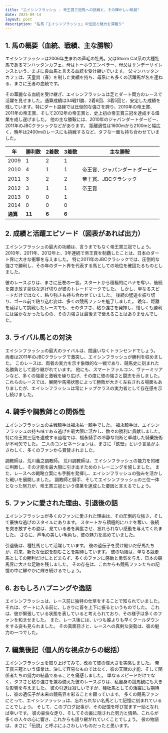 ```yaml
---
title: "エイシンフラッシュ - 帝王賞三冠馬への挑戦と、その輝かしい軌跡"
date: 2025-09-14
layout: post
description: "名馬『エイシンフラッシュ』の伝説と魅力を深堀り"
---
```


## 1. 馬の概要（血統、戦績、主な勝鞍）

エイシンフラッシュは2006年生まれの芦毛の牡馬。父はStorm Cat系の大種牡馬であるマンハッタンカフェ、母はトーホウエンペラー、母父はサンデーサイレンスという、まさに良血馬と言える血統を受け継いでいます。  父マンハッタンカフェは、天皇賞（春）を制した実績を持ち、母系にも多くの活躍馬が名を連ねる、まさに王者の血統です。

その華麗なる血統を受け継ぎ、エイシンフラッシュは芝とダート両方のレースで活躍を見せました。通算成績は34戦11勝、2着6回、3着5回と、安定した成績を残しています。特にダート路線では圧倒的な強さを誇り、2010年の帝王賞、2011年の帝王賞、そして2012年の帝王賞と、史上初の帝王賞三冠を達成する偉業を成し遂げました。  他の主な勝鞍には、2010年のジャパンダートダービー、2011年のJBCクラシックなどがあります。  距離適性は1600mから2100mと幅広く、晩年は2400mのレースにも挑戦するなど、タフな一面も持ち合わせていました。

| 年 | 勝利数 | 2着数 | 3着数 | 主な勝鞍 |
|---|---|---|---|---|
| 2009 | 1 | 2 | 1 |  |
| 2010 | 4 | 1 | 1 | 帝王賞、ジャパンダートダービー |
| 2011 | 3 | 2 | 2 | 帝王賞、JBCクラシック |
| 2012 | 3 | 1 | 1 | 帝王賞 |
| 2013 | 0 | 0 | 1 |  |
| 2014 | 0 | 0 | 0 |  |
| **通算** | **11** | **6** | **6** |  |


## 2. 成績と活躍エピソード（図表があれば出力）

エイシンフラッシュの最大の功績は、言うまでもなく帝王賞三冠でしょう。  2010年、2011年、2012年と、3年連続で帝王賞を制覇したことは、日本のダート界に大きな衝撃を与えました。  特に2011年のJBCクラシックでは、圧倒的な強さで勝利し、その年のダート界を代表する馬としての地位を確固たるものとしました。

彼のレースぶりは、まさに圧巻の一言。スタートから積極的にハナを奪い、後続を突き放す豪快な逃げ切りが彼のトレードマークでした。  しかし、単なるスピードだけではなく、粘り強さも持ち合わせていました。  後続の猛追を振り切り、ゴール前で粘り込む姿は、多くの競馬ファンを魅了しました。  晩年、距離を延ばして挑戦したレースでも、そのタフさ、粘り強さを発揮し、惜しくも勝利には届かなかったものの、その力強さは最後まで衰えることはありませんでした。


## 3. ライバル馬との対決

エイシンフラッシュの最大のライバルは、間違いなくトランセンドでしょう。  両者は2011年のJBCクラシックで激突し、エイシンフラッシュが勝利を収めました。  このレースは、両者の実力を示す象徴的な一戦であり、競馬史に刻まれた名勝負として語り継がれています。  他にも、スマートファルコン、ヴァーミリアンなど、多くの強豪と激戦を繰り広げ、その度に彼の強さと闘志を示しました。これらのレースでは、展開や馬場状態によって勝敗が大きく左右される場面もありましたが、エイシンフラッシュは常にトップクラスの実力者として存在感を示し続けました。


## 4. 騎手や調教師との関係性

エイシンフラッシュの主戦騎手は福永祐一騎手でした。  福永騎手は、エイシンフラッシュの持ち味である逃げを最大限に活かし、数々の勝利に貢献しました。  特に帝王賞三冠を達成する過程では、福永騎手の冷静な判断と卓越した騎乗技術が不可欠でした。  二人のコンビネーションは、まさに「鉄壁」という言葉がふさわしく、多くのファンから賞賛されました。

調教師は、荒川義之調教師。  荒川調教師は、エイシンフラッシュの能力を的確に判断し、その才能を最大限に引き出すためのトレーニングを施しました。  また、レースへの戦略立案にも手腕を発揮し、エイシンフラッシュの強みを活かした戦いを展開しました。  調教師と騎手、そしてエイシンフラッシュの三位一体となった努力が、帝王賞三冠という偉業を達成した要因と言えるでしょう。


## 5. ファンに愛された理由、引退後の話

エイシンフラッシュが多くのファンに愛された理由は、その圧倒的な強さ、そして豪快な逃げのスタイルにあります。  スタートから積極的にハナを奪い、後続を突き放すその姿は、見ている者を興奮させ、忘れられない感動を与えてくれました。  さらに、芦毛の美しい毛色も、彼の魅力を高めていました。

引退後は、種牡馬として活躍しています。  彼の遺伝子を受け継いだ仔馬たちが、将来、新たな伝説を刻むことを期待しています。  彼の功績は、単なる競走馬としての勝利だけにとどまらず、多くのファンに感動と勇気を与え、日本の競馬界に大きな足跡を残しました。  その存在は、これからも競馬ファンたちの記憶の中に鮮やかに輝き続けるでしょう。


## 6. おもしろハプニングや逸話

エイシンフラッシュは、レース前に独特の仕草をすることで知られていました。  それは、ゲートに入る前に、しきりに首を上下に振るというものでした。  これは、彼が緊張している状態を表していると考えられており、その様子は多くのファンを和ませました。  また、レース後には、いつも誰よりも早くクールダウンをする姿も見られました。  その真面目さと、レースへの真剣な姿勢は、彼の魅力の一つでした。


## 7. 編集後記（個人的な視点からの総括）

エイシンフラッシュを取り上げてみて、改めて彼の偉大さを実感しました。  帝王賞三冠という偉業は、決して容易なものではなく、彼の天賦の才能、そして関係者たちの努力の結晶であることを痛感しました。  単なるスピードだけでなく、タフさと粘り強さを兼ね備えた彼のレースぶりは、私自身の競馬観にも大きな影響を与えました。  彼の引退は寂しいですが、種牡馬としての活躍にも期待し、彼の遺伝子が未来の競馬界を彩ることを願っています。  多くの競馬ファンにとって、エイシンフラッシュは、忘れられない名馬として記憶に刻まれていることでしょう。  そして、このブログ記事が、その記憶を呼び覚ます一助となれば幸いです。  彼の豪快な走り、そしてその裏に隠された努力と情熱、これらが多くの人々の心に響き、これからも語り継がれていくことでしょう。  彼の物語は、まさに「伝説」と呼ぶにふさわしいものだったと思います。
